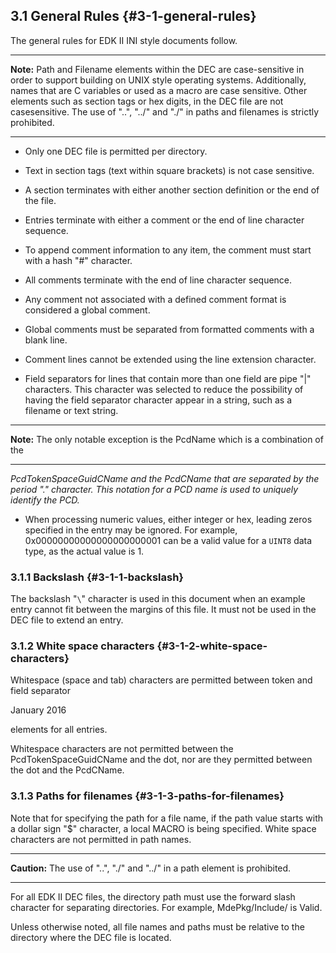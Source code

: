 <!--- @file
  3.1 General Rules

  Copyright (c) 2007-2017, Intel Corporation. All rights reserved.<BR>

  Redistribution and use in source (original document form) and 'compiled'
  forms (converted to PDF, epub, HTML and other formats) with or without
  modification, are permitted provided that the following conditions are met:

  1) Redistributions of source code (original document form) must retain the
     above copyright notice, this list of conditions and the following
     disclaimer as the first lines of this file unmodified.

  2) Redistributions in compiled form (transformed to other DTDs, converted to
     PDF, epub, HTML and other formats) must reproduce the above copyright
     notice, this list of conditions and the following disclaimer in the
     documentation and/or other materials provided with the distribution.

  THIS DOCUMENTATION IS PROVIDED BY TIANOCORE PROJECT "AS IS" AND ANY EXPRESS OR
  IMPLIED WARRANTIES, INCLUDING, BUT NOT LIMITED TO, THE IMPLIED WARRANTIES OF
  MERCHANTABILITY AND FITNESS FOR A PARTICULAR PURPOSE ARE DISCLAIMED. IN NO
  EVENT SHALL TIANOCORE PROJECT  BE LIABLE FOR ANY DIRECT, INDIRECT, INCIDENTAL,
  SPECIAL, EXEMPLARY, OR CONSEQUENTIAL DAMAGES (INCLUDING, BUT NOT LIMITED TO,
  PROCUREMENT OF SUBSTITUTE GOODS OR SERVICES; LOSS OF USE, DATA, OR PROFITS;
  OR BUSINESS INTERRUPTION) HOWEVER CAUSED AND ON ANY THEORY OF LIABILITY,
  WHETHER IN CONTRACT, STRICT LIABILITY, OR TORT (INCLUDING NEGLIGENCE OR
  OTHERWISE) ARISING IN ANY WAY OUT OF THE USE OF THIS DOCUMENTATION, EVEN IF
  ADVISED OF THE POSSIBILITY OF SUCH DAMAGE.

-->

## 3.1 General Rules {#3-1-general-rules}

The general rules for EDK II INI style documents follow.

**********
**Note:** Path and Filename elements within the DEC are case-sensitive in order
to support building on UNIX style operating systems. Additionally, names that
are C variables or used as a macro are case sensitive. Other elements such as
section tags or hex digits, in the DEC file are not casesensitive. The use of
"..", "../" and "./" in paths and filenames is strictly prohibited.
**********

* Only one DEC file is permitted per directory.

* Text in section tags (text within square brackets) is not case sensitive.

* A section terminates with either another section definition or the end of the
  file.

* Entries terminate with either a comment or the end of line character sequence.

* To append comment information to any item, the comment must start with a hash
  "#" character.

* All comments terminate with the end of line character sequence.

* Any comment not associated with a defined comment format is considered a
  global comment.

* Global comments must be separated from formatted comments with a blank line.

* Comment lines cannot be extended using the line extension character.

* Field separators for lines that contain more than one field are pipe "|"
  characters. This character was selected to reduce the possibility of having
  the field separator character appear in a string, such as a filename or text
  string.

**********
**Note:** The only notable exception is the PcdName which is a combination of
the
**********

_PcdTokenSpaceGuidCName and the PcdCName that are separated by the period "."
character. This notation for a PCD name is used to uniquely identify the PCD._

* When processing numeric values, either integer or hex, leading zeros
  specified in the entry may be ignored. For example, 0x00000000000000000000001
  can be a valid value for a `UINT8` data type, as the actual value is 1.

### 3.1.1 Backslash {#3-1-1-backslash}

The backslash "`\`" character is used in this document when an example entry
cannot fit between the margins of this file. It must not be used in the DEC
file to extend an entry.

### 3.1.2 White space characters {#3-1-2-white-space-characters}

Whitespace (space and tab) characters are permitted between token and field
separator

January 2016

elements for all entries.

Whitespace characters are not permitted between the PcdTokenSpaceGuidCName and
the dot, nor are they permitted between the dot and the PcdCName.

### 3.1.3 Paths for filenames {#3-1-3-paths-for-filenames}

Note that for specifying the path for a file name, if the path value starts
with a dollar sign "$" character, a local MACRO is being specified. White space
characters are not permitted in path names.

**********
**Caution:** The use of "..", "./" and "../" in a path element is prohibited.
**********

For all EDK II DEC files, the directory path must use the forward slash
character for separating directories. For example, MdePkg/Include/ is Valid.

Unless otherwise noted, all file names and paths must be relative to the
directory where the DEC file is located.
